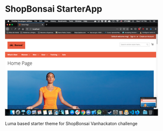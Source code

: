 # ShopBonsai StarterApp

![Theme screenshot](media/screenshot.png)

Luma based starter theme for ShopBonsai Vanhackaton challenge